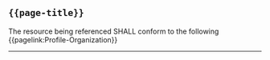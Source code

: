 ## <code>{{page-title}}</code>

The resource being referenced SHALL conform to the following {{pagelink:Profile-Organization}}



---